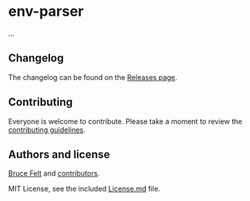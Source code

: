 # env-parser

...

## Changelog

The changelog can be found on the [Releases page](https://github.com/freakyfelt/env-parser/releases).

## Contributing

Everyone is welcome to contribute. Please take a moment to review the [contributing guidelines](Contributing.md).

## Authors and license

[Bruce Felt](https://github.com/freakyfelt/env-parser) and [contributors](https://github.com/freakyfelt/env-parser/graphs/contributors).

MIT License, see the included [License.md](License.md) file.
